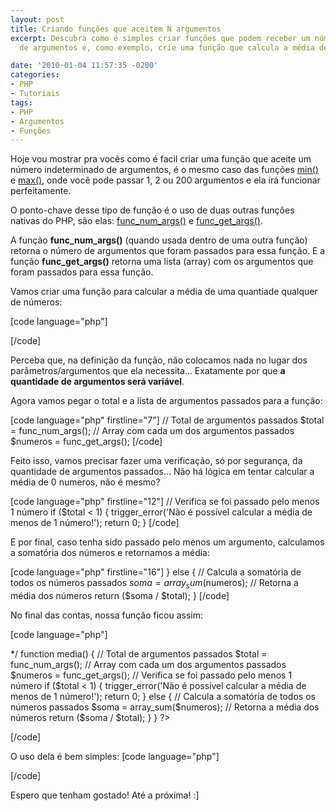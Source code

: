 ```yaml
---
layout: post
title: Criando funções que aceitem N argumentos
excerpt: Descubra como é simples criar funções que podem receber um número indeterminado
  de argumentos e, como exemplo, crie uma função que calcula a média de N números.

date: '2010-01-04 11:57:35 -0200'
categories:
- PHP
- Tutoriais
tags:
- PHP
- Argumentos
- Funções
---
```

Hoje vou mostrar pra vocês como é facil criar uma função que aceite um número indeterminado de argumentos, é o mesmo caso das funções <a href="http://www.php.net/manual/pt_BR/function.min.php" target="_blank">min()</a> e <a href="http://www.php.net/manual/pt_BR/function.max.php" target="_blank">max()</a>, onde você pode passar 1, 2 ou 200 argumentos e ela irá funcionar perfeitamente.

O ponto-chave desse tipo de função é o uso de duas outras funções nativas do PHP, são elas: <a href="http://www.php.net/manual/pt_BR/function.func-num-args.php" target="_blank">func_num_args()</a> e <a href="http://www.php.net/manual/pt_BR/function.func-get-args.php" target="_blank">func_get_args()</a>.

A função <strong>func_num_args()</strong> (quando usada dentro de uma outra função) retorna o número de argumentos que foram passados para essa função. E a função <strong>func_get_args()</strong> retorna uma lista (array) com os argumentos que foram passados para essa função.

Vamos criar uma função para calcular a média de uma quantiade qualquer de números:


[code language="php"]
<?php

/**
 * Função que calcula a média de N números
 */
function media() {

}

?>
[/code]

Perceba que, na definição da função, não colocamos nada no lugar dos parâmetros/argumentos que ela necessita... Exatamente por que <strong>a quantidade de argumentos será variável</strong>.

Agora vamos pegar o total e a lista de argumentos passados para a função:


[code language="php" firstline="7"]
	// Total de argumentos passados
	$total = func_num_args();
	// Array com cada um dos argumentos passados
	$numeros = func_get_args();
[/code]

Feito isso, vamos precisar fazer uma verificação, só por segurança, da quantidade de argumentos passados... Não há lógica em tentar calcular a média de 0 numeros, não é mesmo?


[code language="php" firstline="12"]
	// Verifica se foi passado pelo menos 1 número
	if ($total < 1) {
		trigger_error('Não é possível calcular a média de menos de 1 número!');
		return 0;
	}
[/code]

E por final, caso tenha sido passado pelo menos um argumento, calculamos a somatória dos números e retornamos a média:


[code language="php" firstline="16"]
	} else {
		// Calcula a somatória de todos os números passados
		$soma = array_sum($numeros);
		// Retorna a média dos números
		return ($soma / $total);
	}
[/code]

No final das contas, nossa função ficou assim:


[code language="php"]
<?php

/**
 * Função que calcula a média de N números
 * @author Thiago Belem <contato@thiagobelem.net>
 */
function media() {
	// Total de argumentos passados
	$total = func_num_args();
	// Array com cada um dos argumentos passados
	$numeros = func_get_args();

	// Verifica se foi passado pelo menos 1 número
	if ($total < 1) {
		trigger_error('Não é possível calcular a média de menos de 1 número!');
		return 0;
	} else {
		// Calcula a somatória de todos os números passados
		$soma = array_sum($numeros);
		// Retorna a média dos números
		return ($soma / $total);
	}
}

?>
[/code]

O uso dela é bem simples:
[code language="php"]
<?php

echo media(2, 6, 10);
// 6

echo media(1);
// 1

echo media(1, 7, 2.1, 5.3214, 9, 10000);
// 1670.7369

?>
[/code]

Espero que tenham gostado! Até a próxima! :]

